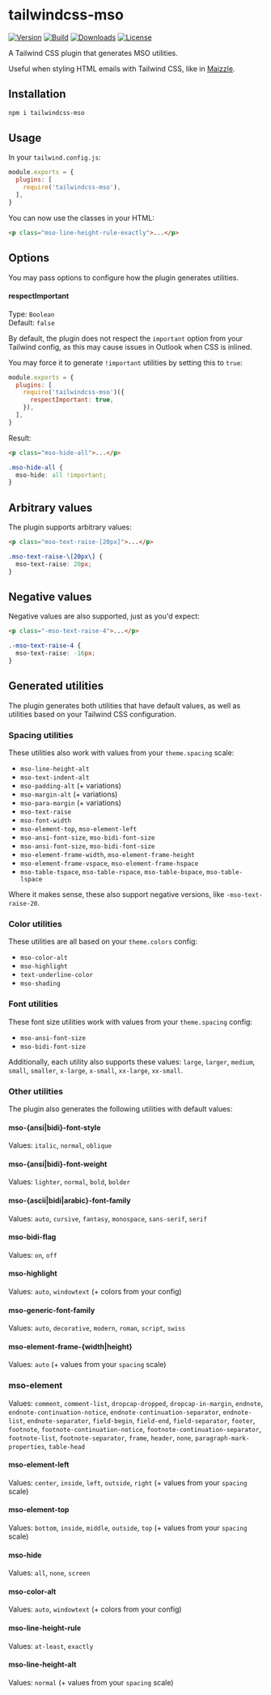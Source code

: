 # tailwindcss-mso

[![Version][npm-version-shield]][npm]
[![Build][github-ci-shield]][github-ci]
[![Downloads][npm-stats-shield]][npm-stats]
[![License][license-shield]][license]

A Tailwind CSS plugin that generates MSO utilities.

Useful when styling HTML emails with Tailwind CSS, like in [Maizzle](https://maizzle.com).

## Installation

```sh
npm i tailwindcss-mso
```

## Usage

In your `tailwind.config.js`:

```js
module.exports = {
  plugins: [
    require('tailwindcss-mso'),
  ],
}
```

You can now use the classes in your HTML:

```html
<p class="mso-line-height-rule-exactly">...</p>
```

## Options

You may pass options to configure how the plugin generates utilities.

#### respectImportant

Type: `Boolean`\
Default: `false`

By default, the plugin does not respect the `important` option from your Tailwind config, as this may cause issues in Outlook when CSS is inlined.

You may force it to generate `!important` utilities by setting this to `true`:

```js
module.exports = {
  plugins: [
    require('tailwindcss-mso')({
      respectImportant: true,
    }),
  ],
}
```

Result:

```html
<p class="mso-hide-all">...</p>
```

```css
.mso-hide-all {
  mso-hide: all !important;
}
```

## Arbitrary values

The plugin supports arbitrary values:

```html
<p class="mso-text-raise-[20px]">...</p>
```

```css
.mso-text-raise-\[20px\] {
  mso-text-raise: 20px;
}
```

## Negative values

Negative values are also supported, just as you'd expect:

```html
<p class="-mso-text-raise-4">...</p>
```

```css
.-mso-text-raise-4 {
  mso-text-raise: -16px;
}
```

## Generated utilities

The plugin generates both utilities that have default values, as well as utilities based on your Tailwind CSS configuration.

### Spacing utilities

These utilities also work with values from your `theme.spacing` scale:

- `mso-line-height-alt`
- `mso-text-indent-alt`
- `mso-padding-alt` (+ variations)
- `mso-margin-alt` (+ variations)
- `mso-para-margin` (+ variations)
- `mso-text-raise`
- `mso-font-width`
- `mso-element-top`, `mso-element-left`
- `mso-ansi-font-size`, `mso-bidi-font-size`
- `mso-ansi-font-size`, `mso-bidi-font-size`
- `mso-element-frame-width`, `mso-element-frame-height`
- `mso-element-frame-vspace`, `mso-element-frame-hspace`
- `mso-table-tspace`, `mso-table-rspace`, `mso-table-bspace`, `mso-table-lspace`

Where it makes sense, these also support negative versions, like `-mso-text-raise-20`.

### Color utilities

These utilities are all based on your `theme.colors` config:

- `mso-color-alt`
- `mso-highlight`
- `text-underline-color`
- `mso-shading`

### Font utilities

These font size utilities work with values from your `theme.spacing` config:

- `mso-ansi-font-size`
- `mso-bidi-font-size`

Additionally, each utility also supports these values: `large`, `larger`, `medium`, `small`, `smaller`, `x-large`, `x-small`, `xx-large`, `xx-small`.

### Other utilities

The plugin also generates the following utilities with default values:

#### mso-{ansi|bidi}-font-style

Values: `italic`, `normal`, `oblique`

#### mso-{ansi|bidi}-font-weight

Values: `lighter`, `normal`, `bold`, `bolder`

#### mso-{ascii|bidi|arabic}-font-family

Values: `auto`, `cursive`, `fantasy`, `monospace`, `sans-serif`, `serif`

#### mso-bidi-flag

Values: `on`, `off`

#### mso-highlight

Values: `auto`, `windowtext` (+ colors from your config)

#### mso-generic-font-family

Values: `auto`, `decorative`, `modern`, `roman`, `script`, `swiss`

#### mso-element-frame-{width|height}

Values: `auto` (+ values from your `spacing` scale)

### mso-element

Values: `comment`, `comment-list`, `dropcap-dropped`, `dropcap-in-margin`, `endnote`, `endnote-continuation-notice`, `endnote-continuation-separator`, `endnote-list`, `endnote-separator`, `field-begin`, `field-end`, `field-separator`, `footer`, `footnote`, `footnote-continuation-notice`, `footnote-continuation-separator`, `footnote-list`, `footnote-separator`, `frame`, `header`, `none`, `paragraph-mark-properties`, `table-head`

#### mso-element-left

Values: `center`, `inside`, `left`, `outside`, `right` (+ values from your `spacing` scale)

#### mso-element-top

Values: `bottom`, `inside`, `middle`, `outside`, `top` (+ values from your `spacing` scale)

#### mso-hide

Values: `all`, `none`, `screen`

#### mso-color-alt

Values: `auto`, `windowtext` (+ colors from your config)

#### mso-line-height-rule

Values: `at-least`, `exactly`

#### mso-line-height-alt

Values: `normal`  (+ values from your `spacing` scale)

[npm]: https://www.npmjs.com/package/tailwindcss-mso
[npm-stats]: https://npm-stat.com/charts.html?package=tailwindcss-mso&from=2020-08-23
[npm-version-shield]: https://img.shields.io/npm/v/tailwindcss-mso.svg?style=flat-square
[npm-stats-shield]: https://img.shields.io/npm/dt/tailwindcss-mso.svg?style=flat-square&color=6875f5
[github-ci]: https://github.com/maizzle/tailwindcss-mso/actions
[github-ci-shield]: https://img.shields.io/github/workflow/status/maizzle/tailwindcss-mso/Node.js%20CI?style=flat-square
[license]: ./LICENSE
[license-shield]: https://img.shields.io/npm/l/tailwindcss-mso.svg?style=flat-square&color=0e9f6e
